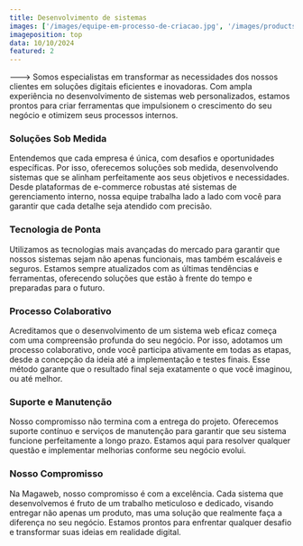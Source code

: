 ```yaml
---
title: Desenvolvimento de sistemas
images: ['/images/equipe-em-processo-de-criacao.jpg', '/images/products/desenvolvimentoweb_horizontal.webp']
imageposition: top
data: 10/10/2024
featured: 2
---
```

---> Somos especialistas em transformar as necessidades dos nossos clientes em soluções digitais eficientes e inovadoras. Com ampla experiência no desenvolvimento de sistemas web personalizados, estamos prontos para criar ferramentas que impulsionem o crescimento do seu negócio e otimizem seus processos internos.

### **Soluções Sob Medida**
Entendemos que cada empresa é única, com desafios e oportunidades específicas. Por isso, oferecemos soluções sob medida, desenvolvendo sistemas que se alinham perfeitamente aos seus objetivos e necessidades. Desde plataformas de e-commerce robustas até sistemas de gerenciamento interno, nossa equipe trabalha lado a lado com você para garantir que cada detalhe seja atendido com precisão.

### **Tecnologia de Ponta**
Utilizamos as tecnologias mais avançadas do mercado para garantir que nossos sistemas sejam não apenas funcionais, mas também escaláveis e seguros. Estamos sempre atualizados com as últimas tendências e ferramentas, oferecendo soluções que estão à frente do tempo e preparadas para o futuro.

### **Processo Colaborativo**
Acreditamos que o desenvolvimento de um sistema web eficaz começa com uma compreensão profunda do seu negócio. Por isso, adotamos um processo colaborativo, onde você participa ativamente em todas as etapas, desde a concepção da ideia até a implementação e testes finais. Esse método garante que o resultado final seja exatamente o que você imaginou, ou até melhor.

### **Suporte e Manutenção**
Nosso compromisso não termina com a entrega do projeto. Oferecemos suporte contínuo e serviços de manutenção para garantir que seu sistema funcione perfeitamente a longo prazo. Estamos aqui para resolver qualquer questão e implementar melhorias conforme seu negócio evolui.

### **Nosso Compromisso**
Na Magaweb, nosso compromisso é com a excelência. Cada sistema que desenvolvemos é fruto de um trabalho meticuloso e dedicado, visando entregar não apenas um produto, mas uma solução que realmente faça a diferença no seu negócio. Estamos prontos para enfrentar qualquer desafio e transformar suas ideias em realidade digital.